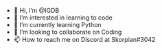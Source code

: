 - 👋 Hi, I’m @IGDB
- 👀 I’m interested in learning to code
- 🌱 I’m currently learning Python
- 💞️ I’m looking to collaborate on Coding
- 📫 How to reach me on Discord at Skorpian#3042

<!---
IGDB/IGDB is a ✨ special ✨ repository because its `README.md` (this file) appears on your GitHub profile.
You can click the Preview link to take a look at your changes.
--->
